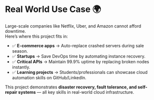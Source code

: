# Real World Use Case 🌍

Large-scale companies like Netflix, Uber, and Amazon cannot afford downtime.  
Here’s where this project fits in:

- ✅ **E-commerce apps** → Auto-replace crashed servers during sale season.  
- ✅ **Startups** → Save DevOps time by automating instance recovery.  
- ✅ **Critical APIs** → Maintain 99.9% uptime by replacing broken nodes instantly.  
- ✅ **Learning projects** → Students/professionals can showcase cloud automation skills on GitHub/LinkedIn.  

This project demonstrates **disaster recovery, fault tolerance, and self-repair systems** — all key skills in real-world cloud infrastructure.
